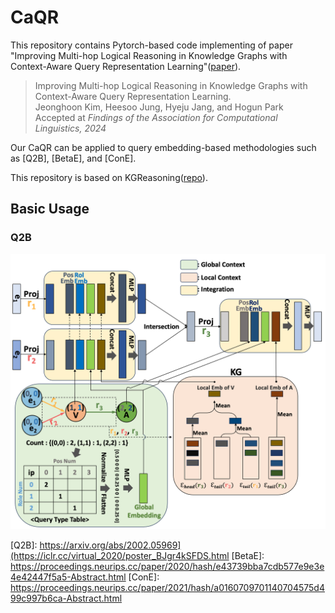 # CaQR
This repository contains Pytorch-based code implementing of paper "Improving Multi-hop Logical Reasoning in Knowledge Graphs with Context-Aware Query Representation Learning"([paper]).

> Improving Multi-hop Logical Reasoning in Knowledge Graphs with Context-Aware Query Representation Learning.\
> Jeonghoon Kim, Heesoo Jung, Hyeju Jang, and Hogun Park\
> Accepted at _Findings of the Association for Computational Linguistics, 2024_

Our CaQR can be applied to query embedding-based methodologies such as [Q2B], [BetaE], and [ConE].

This repository is based on KGReasoning([repo]).

## Basic Usage

### Q2B

![CaQR applied on _ip_ query.](./fig/caqr.png)

[repo]: https://github.com/snap-stanford/KGReasoning
[paper]: https://arxiv.org/abs/2406.07034
[Q2B]: https://arxiv.org/abs/2002.05969](https://iclr.cc/virtual_2020/poster_BJgr4kSFDS.html
[BetaE]: https://proceedings.neurips.cc/paper/2020/hash/e43739bba7cdb577e9e3e4e42447f5a5-Abstract.html
[ConE]: https://proceedings.neurips.cc/paper/2021/hash/a0160709701140704575d499c997b6ca-Abstract.html
